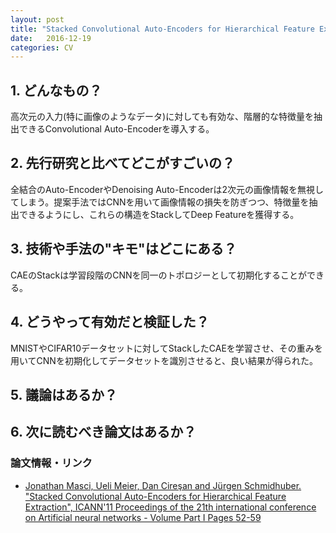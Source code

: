 ```yaml
---
layout: post
title: "Stacked Convolutional Auto-Encoders for Hierarchical Feature Extraction"
date:   2016-12-19
categories: CV
---
```


## 1. どんなもの？

高次元の入力(特に画像のようなデータ)に対しても有効な、階層的な特徴量を抽出できるConvolutional Auto-Encoderを導入する。

## 2. 先行研究と比べてどこがすごいの？

全結合のAuto-EncoderやDenoising Auto-Encoderは2次元の画像情報を無視してしまう。提案手法ではCNNを用いて画像情報の損失を防ぎつつ、特徴量を抽出できるようにし、これらの構造をStackしてDeep Featureを獲得する。

## 3. 技術や手法の"キモ"はどこにある？

CAEのStackは学習段階のCNNを同一のトポロジーとして初期化することができる。

## 4. どうやって有効だと検証した？

MNISTやCIFAR10データセットに対してStackしたCAEを学習させ、その重みを用いてCNNを初期化してデータセットを識別させると、良い結果が得られた。

## 5. 議論はあるか？

## 6. 次に読むべき論文はあるか？

### 論文情報・リンク

* [Jonathan Masci, Ueli Meier, Dan Cireşan and Jürgen Schmidhuber. "Stacked Convolutional Auto-Encoders for Hierarchical Feature Extraction", ICANN'11 Proceedings of the 21th international conference on Artificial neural networks - Volume Part I Pages 52-59 ](https://pdfs.semanticscholar.org/1c6d/990c80e60aa0b0059415444cdf94b3574f0f.pdf)
